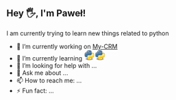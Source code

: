 ## Hey 🖐, I'm Paweł!


I am currently trying to learn new things related to python



- 🔭 I’m currently working on [My-CRM](https://github.com/Pawelooo/My-CRM)
- 🌱 I’m currently learning <img src="Python.svg.png" alt="drawing" width="25px" height="25px"/><img src="Python.svg.png" alt="drawing" width="25px" height="25px"/>
- 🤔 I’m looking for help with ...
- 💬 Ask me about ...
- 📫 How to reach me: ...
- ⚡ Fun fact: ...


